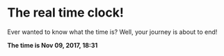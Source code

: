 # The real time clock!

Ever wanted to know what the time is? Well, your journey is about to end!

**The time is Nov 09, 2017, 18:31**